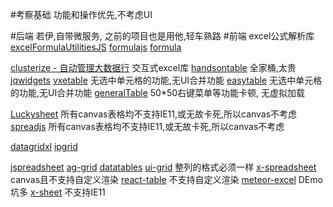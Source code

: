#考察基础
  功能和操作优先,不考虑UI
  
#后端
  若伊,自带微服务, 之前的项目也是用他,轻车熟路
#前端
excel公式解析库 
  [excelFormulaUtilitiesJS](https://github.com/joshbtn/excelFormulaUtilitiesJS)
  [formulajs](https://github.com/formulajs/formulajs)
  [formula](https://github.com/sutoiku/formula.js)
   
  [clusterize - 自动管理大数据行](https://clusterize.js.org/)
交互式excel库
  [handsontable](https://handsontable.com/docs/vue-simple-example/#overview)
  全家桶,太贵
  [jqwidgets](https://www.jqwidgets.com/jquery-widgets-demo/demos/jqxgrid/index.htm#demos/jqxgrid/cellediting.htm)
  [vxetable](https://vxetable.cn/#/table/base/selection)
   无选中单元格的功能,无UI合并功能
  [easytable](https://happy-coding-clans.github.io/vue-easytable/#/zh/doc/table/cell-edit)
   无选中单元格的功能,无UI合并功能
   [generalTable](https://www.zjh336.cn/generalTable#/demo)
   50*50右键菜单等功能卡顿, 无虚拟加载
   
   [Luckysheet](https://mengshukeji.github.io/LuckysheetDemo/)
   所有canvas表格均不支持IE11,或无故卡死,所以canvas不考虑
   [spreadjs](https://www.grapecity.com/spreadjs/pricing)
   所有canvas表格均不支持IE11,或无故卡死,所以canvas不考虑
   
   [datagridxl](https://www.datagridxl.com/api/options)
   [ipgrid](https://github.com/marzsocks/ipgrid)
   
   [jspreadsheet](https://www.npmjs.com/package/jspreadsheet-ce)
   [ag-grid](https://www.ag-grid.com/)
   [datatables](https://www.datatables.net/)
   [ui-grid](http://ui-grid.info/)
   整列的格式必须一样
   [x-spreadsheet](https://myliang.github.io/x-spreadsheet/)
   canvas且不支持自定义渲染
   [react-table](https://github.com/TanStack/table)
   不支持自定义渲染
   [meteor-excel](https://github.com/netanelgilad/meteor-excel)
   DEmo 坑多
   [x-sheet](https://gitee.com/eigi/x-sheet?_from=gitee_search#%E6%94%AF%E6%8C%81%E7%9A%84%E6%B5%8F%E8%A7%88%E5%99%A8)
   不支持IE11